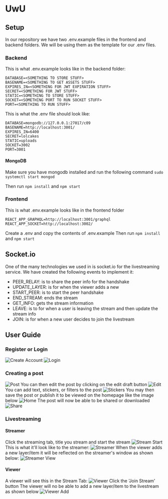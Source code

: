 # UwU

## Setup

In our repository we have two .env.example files in the frontend and backend folders. We will be using them as the template for our .env files.

### Backend
This is what .env.example looks like in the backend folder:
```
DATABASE=<SOMETHING TO STORE STUFF>
BASENAME=<SOMETHING TO GET ASSETS STUFF>
EXPIRES_IN=<SOMETHING FOR JWT EXPIRATION STUFF>
SECRET=<SOMETHING FOR JWT STUFF>
STATIC=<SOMETHING TO STORE STUFF>
SOCKET=<SOMETHING PORT TO RUN SOCKET STUFF>
PORT=<SOMETHING TO RUN STUFF>
```
This is what the .env file should look like:
```
DATABASE=mongodb://127.0.0.1:27017/c09
BASENAME=http://localhost:3001/
EXPIRES_IN=6400
SECRET=lolcakes
STATIC=uploads
SOCKET=3002
PORT=3001
```
#### MongoDB
Make sure you have mongodb installed and run the following command
`sudo systemctl start mongod`

Then run `npm install` and `npm start`
### Frontend

This is what .env.example looks like in the frontend folder
```
REACT_APP_GRAPHQL=http://localhost:3001/graphql
REACT_APP_SOCKET=http://localhost:3002/
```
Create a .env and copy the contents of .env.example
Then run `npm install` and `npm start`

## Socket.io

One of the many technologies we used in is socket.io for the livestreaming service.
We have created the following events to implement it:
- PEER_RELAY: is to share the peer info for the handshake
- UPDATE_LAYER: is for when the viewer adds a new 
- START_PEER: is to start the peer handshake
- END_STREAM: ends the stream
- GET_INFO: gets the stream information
- LEAVE: is to for when a user is leaving the stream and then update the stream info
- JOIN: is for when a new user decides to join the livestream

## User Guide

### Register or Login
![Create Account](https://cdn.discordapp.com/attachments/688407732973469799/698973640309604403/unknown.png)
![Login](https://cdn.discordapp.com/attachments/688407732973469799/698974148075978803/unknown.png)

### Creating a post
![Post](https://cdn.discordapp.com/attachments/688407732973469799/698974772922548224/unknown.png)
You can then edit the post by clicking on the edit draft button
![Edit](https://cdn.discordapp.com/attachments/688407732973469799/698975041689223318/unknown.png)
You can add text, stickers, or filters to the post
![Stickers](https://cdn.discordapp.com/attachments/688407732973469799/698975933721477140/unknown.png)
You may then save the post or publish it to be viewed on the homepage like the image below
![Home](https://cdn.discordapp.com/attachments/688407732973469799/698976146783731823/unknown.png)
The post will now be able to be shared or downloaded
![Share](https://cdn.discordapp.com/attachments/688407732973469799/698978892001837076/unknown.png)

### Livestreaming
#### Streamer
Click the streaming tab, title you stream and start the stream
![Stream Start](https://cdn.discordapp.com/attachments/688407732973469799/698976472769232987/unknown.png)
This is what it'll look like to the streamer:
![Streamer](https://cdn.discordapp.com/attachments/688407732973469799/698976812763447477/unknown.png)
When the viewer adds a new layer/item it will be reflected on the streamer's window as shown below:
![Streamer View](https://cdn.discordapp.com/attachments/688407732973469799/698978339720921178/unknown.png)
#### Viewer
A viewer will see this in the Stream Tab:
![Viewer](https://cdn.discordapp.com/attachments/688407732973469799/698977258315972628/unknown.png)
Click the 'Join Stream' button
The viewer will no be able to add a new layer/item to the livestream as shown below
![Viewer Add](https://cdn.discordapp.com/attachments/688407732973469799/698977628773941338/unknown.png)

